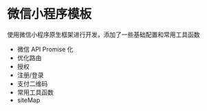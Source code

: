 # 微信小程序模板
使用微信小程序原生框架进行开发，添加了一些基础配置和常用工具函数
* 微信 API Promise 化
* 优化路由
* 授权
* 注册/登录
* 支付二维码
* 常用工具函数
* siteMap

